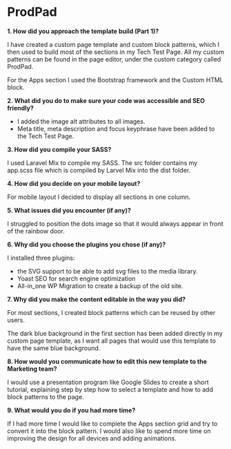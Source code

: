 # ProdPad

<b>1. How did you approach the template build (Part 1)?</b>

I have created a custom page template and custom block patterns, which I then used to build most of the sections in my Tech Test Page. 
All my custom patterns can be found in the page editor, under the custom category called ProdPad.

For the Apps section I used the Bootstrap framework and the Custom HTML block. 


<b>2. What did you do to make sure your code was accessible and SEO friendly?</b>

- I added the image alt attributes to all images.
- Meta title, meta description and focus keyphrase have been added to the Tech Test Page.

<b>3. How did you compile your SASS?</b>

I used Laravel Mix to compile my SASS. The src folder contains my app.scss file which is compiled by Larvel Mix into the dist folder.

<b>4. How did you decide on your mobile layout?</b>

For mobile layout I decided to display all sections in one column.


<b>5. What issues did you encounter (if any)?</b>

I struggled to position the dots image so that it would always appear in front of the rainbow door. 


<b>6. Why did you choose the plugins you chose (if any)?</b>

I installed three plugins:
- the SVG support to be able to add svg files to the media library.
- Yoast SEO for search engine optimization
- All-in_one WP Migration to create a backup of the old site.

<b>7. Why did you make the content editable in the way you did?</b>

For most sections, I created block patterns which can be reused by other users. 

The dark blue background in the first section has been added directly in my custom page template, as I want all pages that would use this template to have the same blue background. 

<b>8. How would you communicate how to edit this new template to the Marketing team?</b>

I would use a presentation program like Google Slides to create a short tutorial, explaining step by step how to select a template and how to add block patterns to the page. 


<b>9. What would you do if you had more time?</b>

If I had more time I would like to complete the Apps section grid and try to convert it into the block pattern. I would also like to spend more time on improving the design for all devices and adding animations. 
